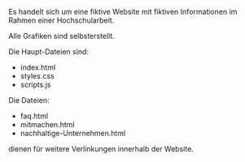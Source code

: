 Es handelt sich um eine fiktive Website mit fiktiven Informationen im Rahmen einer Hochschularbeit. 

Alle Grafiken sind selbsterstellt. 

Die Haupt-Dateien sind:
- index.html
- styles.css
- scripts.js 

Die Dateien: 
- faq.html
- mitmachen.html
- nachhaltige-Unternehmen.html

dienen für weitere Verlinkungen innerhalb der Website.

